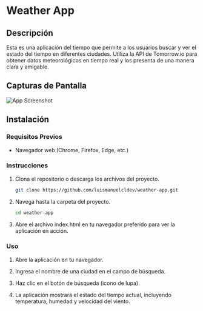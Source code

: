 
# Weather App

## Descripción

Esta es una aplicación del tiempo que permite a los usuarios buscar y ver el estado del tiempo en diferentes ciudades. Utiliza la API de Tomorrow.io para obtener datos meteorológicos en tiempo real y los presenta de una manera clara y amigable.

## Capturas de Pantalla



![App Screenshot](https://via.placeholder.com/468x300?text=App+Screenshot+Here)



## Instalación

### Requisitos Previos

- Navegador web (Chrome, Firefox, Edge, etc.)

### Instrucciones

1. Clona el repositorio o descarga los archivos del proyecto.
   ```bash
   git clone https://github.com/luismanuelcldev/weather-app.git

2. Navega hasta la carpeta del proyecto.

   ```bash
   cd weather-app

3. Abre el archivo index.html en tu navegador preferido para ver la aplicación en acción.   

### Uso
1. Abre la aplicación en tu navegador.

2. Ingresa el nombre de una ciudad en el campo de búsqueda.

3. Haz clic en el botón de búsqueda (icono de lupa).

4. La aplicación mostrará el estado del tiempo actual, incluyendo temperatura, humedad y velocidad del viento.






   



